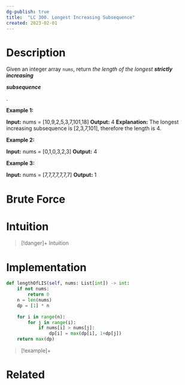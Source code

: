 ```yaml
---
dg-publish: true
title:  "LC 300. Longest Increasing Subsequence"
created: 2023-02-01
---
```



# Description
Given an integer array `nums`, return _the length of the longest **strictly increasing**_ 

_**subsequence**_

.

**Example 1:**

**Input:** nums = [10,9,2,5,3,7,101,18]
**Output:** 4
**Explanation:** The longest increasing subsequence is [2,3,7,101], therefore the length is 4.

**Example 2:**

**Input:** nums = [0,1,0,3,2,3]
**Output:** 4

**Example 3:**

**Input:** nums = [7,7,7,7,7,7,7]
**Output:** 1
# Brute Force
# Intuition

>[!danger]+ Intuition

# Implementation
```python
def lengthOfLIS(self, nums: List[int]) -> int:
	if not nums:
		return 0
	n = len(nums)
	dp = [1] * n
	
	for i in range(n):
		for j in range(i):
			if nums[i] > nums[j]:
				dp[i] = max(dp[i], 1+dp[j])
	return max(dp)
```

>[!example]+ 


# Related
